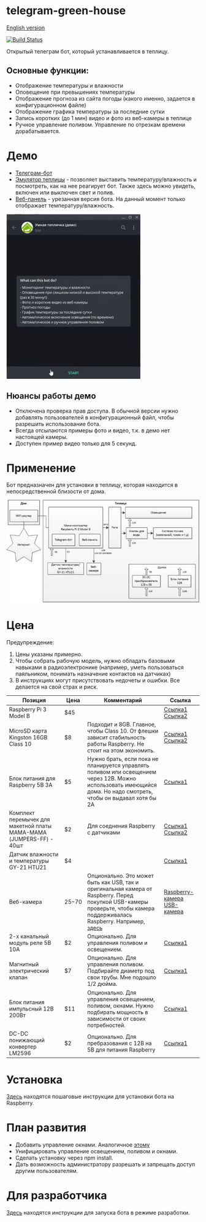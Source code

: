 # telegram-green-house 
[English version](README.EN.md)

[![Build Status](https://copter-monitor.visualstudio.com/copter-monitor/_apis/build/status/vavsab.telegram-green-house?branchName=master)](https://copter-monitor.visualstudio.com/copter-monitor/_build/latest?definitionId=1&branchName=master)

Открытый телеграм бот, который устанавливается в теплицу. 

## Основные функции:

* Отображение температуры и влажности
* Оповещение при превышениях температуры
* Отображение прогноза из сайта погоды (какого именно, задается в конфигурационном файле)
* Отображение графика температуры за последние сутки
* Запись коротких (до 1 мин) видео и фото из веб-камеры в теплице
* Ручное управление поливом. Управление по отрезкам времени дорабатывается.

# Демо

* [Телеграм-бот](https://t.me/demo_green_house_bot)
* [Эмулятор теплицы](http://demo.green.octopan.net:8081/) - позволяет выставить температуру/влажность и посмотреть, как на нее реагирует бот. Также здесь можно увидеть, включен или выключен свет и полив.
* [Веб-панель](http://demo.green.octopan.net:8080/) - урезанная версия бота. На данный момент только отображает температуру/влажность.

![Демо анимация](Docs/images/demo-start.gif)

## Нюансы работы демо

* Отключена проверка прав доступа. В обычной версии нужно добавлять пользователей в конфигурационный файл, чтобы разрешить использование бота.
* Всегда отсылаются примеры фото и видео, т.к. в демо нет настоящей камеры.
* Доступен пример видео только для 5 секунд.

# Применение

Бот предназначен для установки в теплицу, которая находится в непосредственной близости от дома.

![Типичная схема использования](Docs/images/architecture.jpg "Типичная схема использования")

# Цена

Предупреждение:
1. Цены указаны примерно. 
2. Чтобы собрать рабочую модель, нужно обладать базовыми навыками в радиоэлектронике (например, уметь пользоваться паяльником, понимать назначение контактов на датчиках)
3. В инструкциях могут присутствовать недочеты и ошибки. Все делается на свой страх и риск.

Позиция | Цена | Комментарий | Ссылка
--- | --- | --- | ---
Raspberry Pi 3 Model B | $45 | | [Ссылка1](https://arduino.ua/prod1449-raspberry-pi-3-b) [Ссылка2](https://www.olx.ua/list/q-raspberry-pi-3-model-b/)
MicroSD карта Kingston 16GB Class 10 | $8 | Подходит и 8GB. Главное, чтобы Class 10. От флешки зависит стабильность работы Raspberry. Не стоит на этом экономить. | [Ссылка1](https://arduino.ua/prod869-microsd-karta-silicon-power-16gb-class-10--adapter) [Ссылка2](https://elmir.ua/flash_memory_cards/memory_card_micro_sdhc_16gb_kingston_sdc10g2_16gb.html)
Блок питания для Raspberry 5В 3А | $5 | Нужно брать, если пока не планируется управлять поливом или освещением через 12B. Можно использовать имеющийся дома. Но надо смотреть, чтобы он выдавал хотя бы 2A | [Ссылка1](https://arduino.ua/prod2252-blok-pitaniya-impylsnii-5v-3a-microusb)
Комплект перемычек для макетной платы МАМА-МАМА (JUMPERS-FF) - 40шт | $2 | Для соеднения Raspberry с датчиками | [Ссылка1](http://www.kosmodrom.com.ua/el.php?name=JUMPERS-FF-200MM) [Cсылка2](https://www.banggood.com/40pcs-30cm-Female-to-Female-Color-Breadboard-Cable-Jump-Wire-Jumper-p-992836.html?rmmds=detail-top-buytogether-auto__2&cur_warehouse=CN)
Датчик влажности и температуры GY-21 HTU21 | $4 | | [Ссылка1](https://arduino.ua/prod1222-datchik-vlajnosti-i-temperatyri)
Веб-камера | $25-$70 | Опционально. Это может быть как USB, так и оригинальная камера от Raspberry. Перед покупкой USB-камеры проверьте, чтобы камера поддерживалась Raspberry. Например, [здесь](https://elinux.org/RPi_USB_Webcams) | [Raspberry-камера](https://arduino.ua/prod1386-kamera-f-5mp-s-regyliryemim-fokysom-i-nochnim-videniem) [USB-камера](https://rozetka.com.ua/logitech_webcam_c170/p159479/#tab=all)
2-х канальный модуль реле 5В 10А | $2 | Опционально. Для управления поливом и освещением. | [Ссылка1](https://arduino.ua/prod201-2h_kanalnoe_rele_5V_10A)
Магнитный электрический клапан | $7 | Опционально. Для управления поливом. Подбирайте диаметр под свои трубы. Мне подошло 1/2 дюйма. | [Ссылка1](https://arduino.ua/prod369-magnitnii-elektricheskii-klapan-12-duima-zakritii-ot-elecrow)
Блок питания импульсный 12В 200Вт | $11 | Опционально. Для управления освещением, поливом, окнами. Нужно подбирать мощность в зависимости от своих потребностей. | [Ссылка1](https://arduino.ua/prod2408-blok-pitaniya-12v-200vt-16a)
DC-DC понижающий конвертер LM2596 | $2 | Опционально. Для пребразования с 12В на 5В для питания Raspberry | [Ссылка1](https://arduino.ua/prod650-DC-DC-ponijaushhii-konverter-c-4-5-60V-do-3-35V)

# Установка

[Здесь](README.Installation.md) находятся пошаговые инструкции для установки бота на Raspberry.

# План развития

* Добавить управление окнами. Аналогичное [этому](https://www.youtube.com/watch?v=vCNMl9ZpBRg)
* Унифицировать управление освещением, поливом и окнами.
* Сделать уcтановку через npm install.
* Дать возможность администратору разрешать и запрещать доступ другим пользователям.

# Для разработчика

[Здесь](README.Developer.md) находятся инструкции для запуска бота в режиме разработки.
